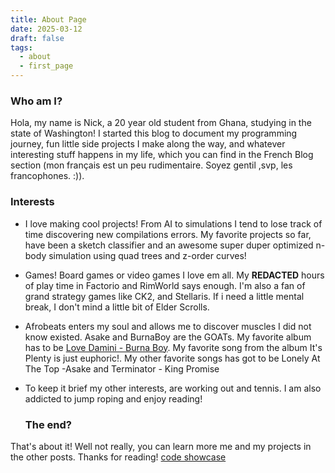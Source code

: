 ```yaml
---
title: About Page
date: 2025-03-12
draft: false
tags:
  - about
  - first_page
---
```

<h3>Who am I?</h3>

Hola, my name is Nick, a 20 year old student from Ghana, studying in the state of Washington! I started this blog to document my programming journey, fun little side projects I make along the way, and whatever interesting stuff happens in my life, which you can find in the <a>French Blog</a> section (mon français est un peu rudimentaire. Soyez gentil ,svp, les francophones. :)). 

<h3>Interests</h3>

 - I love making cool projects! From AI to simulations I tend to lose track of time discovering new compilations errors.  My favorite projects so far, have been a sketch classifier and an awesome super duper optimized n-body simulation using quad trees and z-order curves!


- Games! Board games or video games I love em all. My **REDACTED** hours of play time in Factorio and RimWorld says enough. I'm also a fan of grand strategy games like CK2, and Stellaris. If i need a little mental break, I don't mind a little bit of Elder Scrolls.


- Afrobeats enters my soul and allows me to discover muscles I did not know existed. Asake and BurnaBoy are the GOATs. My favorite album has to be <a href = "">Love Damini - Burna Boy</a>. My favorite song from the album <a> It's Plenty</a> is just euphoric!. My other favorite songs has got to be <a> Lonely At The Top -Asake </a> and <a> Terminator - King Promise</a>
- To keep it brief my other interests, are working out and tennis. I am also addicted to jump roping and enjoy reading!

	<h3>The end?</h3>
That's about it! Well not really, you can learn more me and my projects in the other posts. Thanks for reading! <a href="/hugo-theme-terminal-demo/posts/showcase-code/">code showcase</a>
